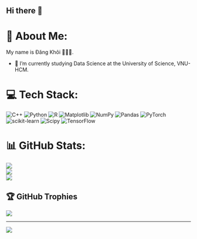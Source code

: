 ## Hi there 👋

# 💫 About Me:
My name is Đăng Khôi 👋👋👋. 
- 🌱 I’m currently studying Data Science at the University of Science, VNU-HCM.

# 💻 Tech Stack:
![C++](https://img.shields.io/badge/c++-%2300599C.svg?style=for-the-badge&logo=c%2B%2B&logoColor=white) ![Python](https://img.shields.io/badge/python-3670A0?style=for-the-badge&logo=python&logoColor=ffdd54) ![R](https://img.shields.io/badge/r-%23276DC3.svg?style=for-the-badge&logo=r&logoColor=white) ![Matplotlib](https://img.shields.io/badge/Matplotlib-%23ffffff.svg?style=for-the-badge&logo=Matplotlib&logoColor=black) ![NumPy](https://img.shields.io/badge/numpy-%23013243.svg?style=for-the-badge&logo=numpy&logoColor=white) ![Pandas](https://img.shields.io/badge/pandas-%23150458.svg?style=for-the-badge&logo=pandas&logoColor=white) ![PyTorch](https://img.shields.io/badge/PyTorch-%23EE4C2C.svg?style=for-the-badge&logo=PyTorch&logoColor=white) ![scikit-learn](https://img.shields.io/badge/scikit--learn-%23F7931E.svg?style=for-the-badge&logo=scikit-learn&logoColor=white) ![Scipy](https://img.shields.io/badge/SciPy-%230C55A5.svg?style=for-the-badge&logo=scipy&logoColor=%white) ![TensorFlow](https://img.shields.io/badge/TensorFlow-%23FF6F00.svg?style=for-the-badge&logo=TensorFlow&logoColor=white)
# 📊 GitHub Stats:
![](https://github-readme-stats.vercel.app/api?username=DANGKHOIk22&theme=dark&hide_border=false&include_all_commits=false&count_private=false)<br/>
![](https://nirzak-streak-stats.vercel.app/?user=DANGKHOIk22&theme=dark&hide_border=false)<br/>
![](https://github-readme-stats.vercel.app/api/top-langs/?username=DANGKHOIk22&theme=dark&hide_border=false&include_all_commits=false&count_private=false&layout=compact)

## 🏆 GitHub Trophies
![](https://github-profile-trophy.vercel.app/?username=DANGKHOIk22&theme=radical&no-frame=false&no-bg=true&margin-w=4)

---
[![](https://visitcount.itsvg.in/api?id=DANGKHOIk22&icon=0&color=0)](https://visitcount.itsvg.in)

<!-- Proudly created with GPRM ( https://gprm.itsvg.in ) -->

